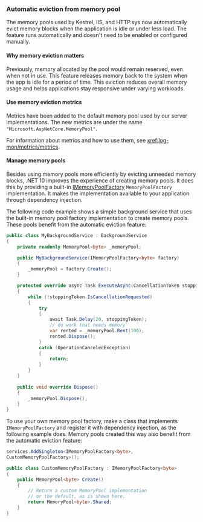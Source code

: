 ### Automatic eviction from memory pool

The memory pools used by Kestrel, IIS, and HTTP.sys now automatically evict memory blocks when the application is idle or under less load. The feature  runs automatically and doesn't need to be enabled or configured manually.

#### Why memory eviction matters

Previously, memory allocated by the pool would remain reserved, even when not in use. This feature releases memory back to the system when the app is idle for a period of time. This eviction reduces overall memory usage and helps applications stay responsive under varying workloads.

#### Use memory eviction metrics

Metrics have been added to the default memory pool used by our server implementations. The new metrics are under the name `"Microsoft.AspNetCore.MemoryPool"`.

For information about metrics and how to use them, see <xref:log-mon/metrics/metrics>.

#### Manage memory pools

Besides using memory pools more efficiently by evicting unneeded memory blocks, .NET 10 improves the experience of creating memory pools. It does this by providing a built-in [IMemoryPoolFactory](https://source.dot.net/#Microsoft.AspNetCore.Connections.Abstractions/IMemoryPoolFactory.cs) `MemoryPoolFactory` implementation. It makes the implementation available to your application through dependency injection.

The following code example shows a simple background service that uses the built-in memory pool factory implementation to create memory pools. These pools benefit from the automatic eviction feature:

```csharp
public class MyBackgroundService : BackgroundService
{
    private readonly MemoryPool<byte> _memoryPool;

    public MyBackgroundService(IMemoryPoolFactory<byte> factory)
    {
        _memoryPool = factory.Create();
    }

    protected override async Task ExecuteAsync(CancellationToken stoppingToken)
    {
        while (!stoppingToken.IsCancellationRequested)
        {
            try
            {
                await Task.Delay(20, stoppingToken);
                // do work that needs memory
                var rented = _memoryPool.Rent(100);
                rented.Dispose();
            }
            catch (OperationCanceledException)
            {
                return;
            }
        }
    }
    
    public void override Dispose()
    {
        _memoryPool.Dispose();
    }
}
```

To use your own memory pool factory, make a class that implements `IMemoryPoolFactory` and register it with dependency injection, as the following example does. Memory pools created this way also benefit from the automatic eviction feature:

```csharp
services.AddSingleton<IMemoryPoolFactory<byte>,
CustomMemoryPoolFactory>();

public class CustomMemoryPoolFactory : IMemoryPoolFactory<byte>
{
    public MemoryPool<byte> Create()
    {
        // Return a custom MemoryPool implementation
        // or the default, as is shown here.
        return MemoryPool<byte>.Shared;
    }
}
```
